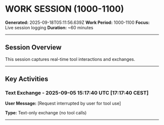 # WORK SESSION (1000-1100)

**Generated:** 2025-09-18T05:11:56.639Z
**Work Period:** 1000-1100
**Focus:** Live session logging
**Duration:** ~60 minutes

---

## Session Overview

This session captures real-time tool interactions and exchanges.

---

## Key Activities

### Text Exchange - 2025-09-05 15:17:40 UTC [17:17:40 CEST]

**User Message:** [Request interrupted by user for tool use]

**Type:** Text-only exchange (no tool calls)

---

